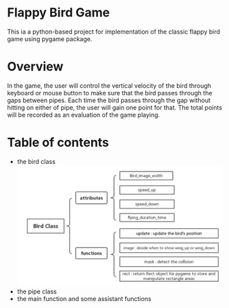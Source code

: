 # Flappy Bird Game
This ia a python-based project for implementation of the classic flappy bird game using pygame package.
# Overview
In the game, the user will control the vertical velocity of the bird
through keyboard or mouse button to make sure that the bird passes through the gaps
between pipes. Each time the bird passes through the gap without hitting on either of
pipe, the user will gain one point for that. The total points will be recorded as an
evaluation of the game playing.
# Table of contents
 - the bird class
 ![image](https://github.com/RecursiveMatrix/course_projects/blob/master/python%20game%20project/screenshots/bird.jpg)
 - the pipe class
 - the main function and some assistant functions
 
